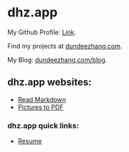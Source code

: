 # dhz.app

My Github Profile: [Link](https://github.com/dundeezhang).

Find my projects at [dundeezhang.com](https://dundeezhang.com).

My Blog: [dundeezhang.com/blog](https://dundeezhang.com/blog).

## dhz.app websites:
- [Read Markdown](https://readmd.dhz.app)
- [Pictures to PDF](https://pictopdf.dhz.app)
### dhz.app quick links:
- [Resume](https://cv.dhz.app)
